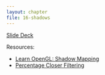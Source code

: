 ```yaml
---
layout: chapter
file: 16-shadows
---
```



<a href="https://docs.google.com/presentation/d/1k5fSCkVAnFvWAUa8aADGu8UXfPkhYhkkqQEYMxDbzkI/edit?usp=sharing" class="btn btn-info">Slide Deck</a>


Resources:

* [Learn OpenGL: Shadow Mapping](https://learnopengl.com/Advanced-Lighting/Shadows/Shadow-Mapping)
* [Percentage Closer Filtering](https://developer.nvidia.com/gpugems/GPUGems/gpugems_ch11.html)
